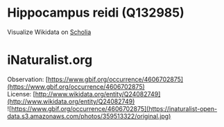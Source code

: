 
Hippocampus reidi (Q132985)
===========================
  
Visualize Wikidata on [Scholia](https://scholia.toolforge.org/taxon/Q132985)
# iNaturalist.org
  
Observation: [https://www.gbif.org/occurrence/4606702875](https://www.gbif.org/occurrence/4606702875)  
License: [http://www.wikidata.org/entity/Q24082749](http://www.wikidata.org/entity/Q24082749)  
![https://www.gbif.org/occurrence/4606702875](https://inaturalist-open-data.s3.amazonaws.com/photos/359513322/original.jpg)